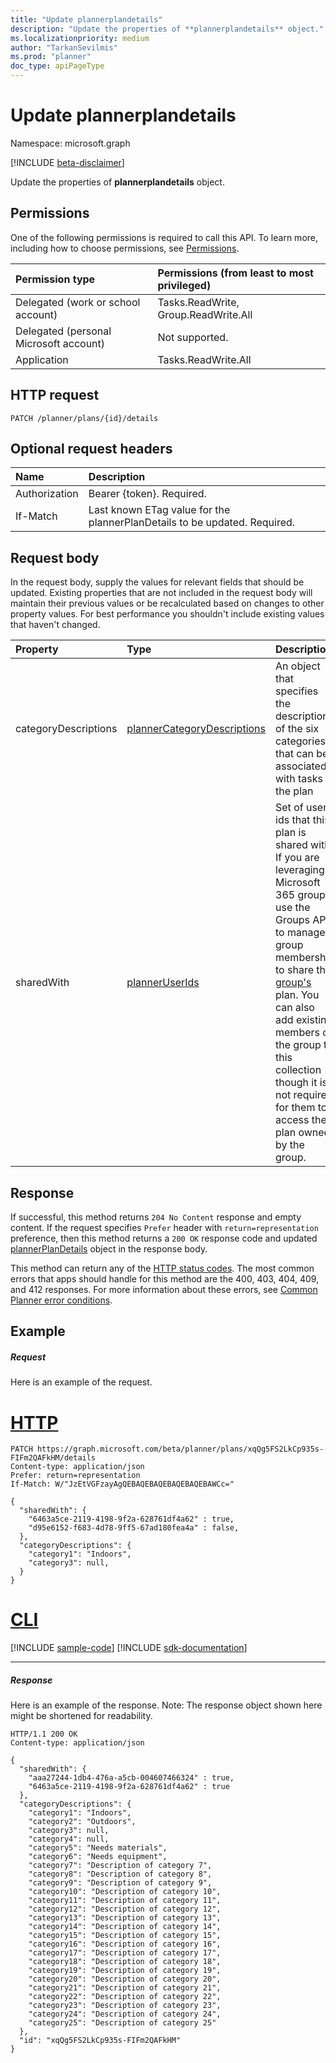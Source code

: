 ```yaml
---
title: "Update plannerplandetails"
description: "Update the properties of **plannerplandetails** object."
ms.localizationpriority: medium
author: "TarkanSevilmis"
ms.prod: "planner"
doc_type: apiPageType
---
```


# Update plannerplandetails

Namespace: microsoft.graph

[!INCLUDE [beta-disclaimer](../../includes/beta-disclaimer.md)]

Update the properties of **plannerplandetails** object.
## Permissions
One of the following permissions is required to call this API. To learn more, including how to choose permissions, see [Permissions](/graph/permissions-reference).

|Permission type      | Permissions (from least to most privileged)              |
|:--------------------|:---------------------------------------------------------|
|Delegated (work or school account) | Tasks.ReadWrite, Group.ReadWrite.All    |
|Delegated (personal Microsoft account) | Not supported.    |
|Application | Tasks.ReadWrite.All |

## HTTP request
<!-- { "blockType": "ignored" } -->
```http
PATCH /planner/plans/{id}/details
```
## Optional request headers
| Name       | Description|
|:-----------|:-----------|
| Authorization  | Bearer {token}. Required. |
| If-Match  | Last known ETag value for the plannerPlanDetails to be updated. Required.|

## Request body
In the request body, supply the values for relevant fields that should be updated. Existing properties that are not included in the request body will maintain their previous values or be recalculated based on changes to other property values. For best performance you shouldn't include existing values that haven't changed.

| Property	   | Type	|Description|
|:---------------|:--------|:----------|
|categoryDescriptions|[plannerCategoryDescriptions](../resources/plannercategorydescriptions.md)|An object that specifies the descriptions of the six categories that can be associated with tasks in the plan|
|sharedWith|[plannerUserIds](../resources/planneruserids.md)|Set of user ids that this plan is shared with. If you are leveraging Microsoft 365 groups, use the Groups API to manage group membership to share the [group's](../resources/group.md) plan. You can also add existing members of the group to this collection though it is not required for them to access the plan owned by the group.|

## Response

If successful, this method returns `204 No Content` response and empty content. If the request specifies `Prefer` header with `return=representation` preference, then this method returns a `200 OK` response code and updated [plannerPlanDetails](../resources/plannerplandetails.md) object in the response body.

This method can return any of the [HTTP status codes](/graph/errors). The most common errors that apps should handle for this method are the 400, 403, 404, 409, and 412 responses. For more information about these errors, see [Common Planner error conditions](../resources/planner-overview.md#common-planner-error-conditions).

## Example
##### Request
Here is an example of the request.

# [HTTP](#tab/http)
<!-- {
  "blockType": "request",
  "name": "update_plannerplandetails",
  "sampleKeys": ["xqQg5FS2LkCp935s-FIFm2QAFkHM"]
}-->
```http
PATCH https://graph.microsoft.com/beta/planner/plans/xqQg5FS2LkCp935s-FIFm2QAFkHM/details
Content-type: application/json
Prefer: return=representation
If-Match: W/"JzEtVGFzayAgQEBAQEBAQEBAQEBAQEBAWCc="

{
  "sharedWith": {
    "6463a5ce-2119-4198-9f2a-628761df4a62" : true,
    "d95e6152-f683-4d78-9ff5-67ad180fea4a" : false,
  },
  "categoryDescriptions": {
    "category1": "Indoors",
    "category3": null,
  }
}
```

# [CLI](#tab/cli)
[!INCLUDE [sample-code](../includes/snippets/cli/update-plannerplandetails-cli-snippets.md)]
[!INCLUDE [sdk-documentation](../includes/snippets/snippets-sdk-documentation-link.md)]

---

##### Response
Here is an example of the response. Note: The response object shown here might be shortened for readability.
<!-- {
  "blockType": "response",
  "truncated": true,
  "@odata.type": "microsoft.graph.plannerPlanDetails"
} -->
```http
HTTP/1.1 200 OK
Content-type: application/json

{
  "sharedWith": {
    "aaa27244-1db4-476a-a5cb-004607466324" : true,
    "6463a5ce-2119-4198-9f2a-628761df4a62" : true
  },
  "categoryDescriptions": {
    "category1": "Indoors",
    "category2": "Outdoors",
    "category3": null,
    "category4": null,
    "category5": "Needs materials",
    "category6": "Needs equipment",
    "category7": "Description of category 7",
    "category8": "Description of category 8",
    "category9": "Description of category 9",
    "category10": "Description of category 10",
    "category11": "Description of category 11",
    "category12": "Description of category 12",
    "category13": "Description of category 13",
    "category14": "Description of category 14",
    "category15": "Description of category 15",
    "category16": "Description of category 16",
    "category17": "Description of category 17",
    "category18": "Description of category 18",
    "category19": "Description of category 19",
    "category20": "Description of category 20",
    "category21": "Description of category 21",
    "category22": "Description of category 22",
    "category23": "Description of category 23",
    "category24": "Description of category 24",
    "category25": "Description of category 25"
  },
  "id": "xqQg5FS2LkCp935s-FIFm2QAFkHM"
}
```

<!-- uuid: 8fcb5dbc-d5aa-4681-8e31-b001d5168d79
2015-10-25 14:57:30 UTC -->
<!--
{
  "type": "#page.annotation",
  "description": "Update plannerplandetails",
  "keywords": "",
  "section": "documentation",
  "tocPath": "",
  "suppressions": [
  ]
}
-->


